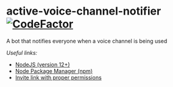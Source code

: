 # active-voice-channel-notifier [![CodeFactor](https://www.codefactor.io/repository/github/cotearthur/active-voice-channel-notifier/badge)](https://www.codefactor.io/repository/github/cotearthur/active-voice-channel-notifier)

A bot that notifies everyone when a voice channel is being used

_Useful links:_
- [NodeJS (version 12+)](https://nodejs.org/en/)
- [Node Package Manager (npm)](https://www.npmjs.com/)
- [Invite link with proper permissions](https://discord.com/oauth2/authorize?client_id=763508895569674291&scope=bot&permissions=142336)

